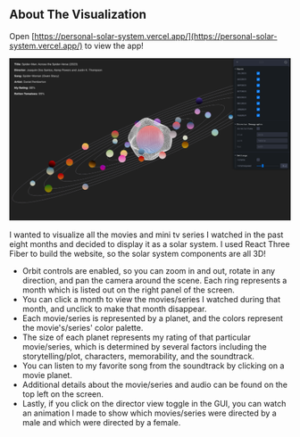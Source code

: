 ## About The Visualization

Open [https://personal-solar-system.vercel.app/](https://personal-solar-system.vercel.app/) to view the app!

<img src="./public/images/final.png" alt="Final Iteration" />

 <p>I wanted to visualize all the movies and mini tv series I watched in the past eight months and decided to display it as a solar system. I used React Three Fiber to build the website, so the solar system components are all 3D!
        </p>
        <ul>
          <li>Orbit controls are enabled, so you can zoom in and out, rotate in any direction, and pan the camera around the scene. Each ring represents a month which is listed out on the right panel of the screen. </li>
          <li>You can click a month to view the movies/series I watched during that month, and unclick to make that month disappear. </li>
          <li>Each movie/series is represented by a planet, and the colors represent the movie's/series' color palette. </li>
          <li>The size of each planet represents my rating of that particular movie/series, which is determined by several factors including the storytelling/plot, characters, memorability, and the soundtrack. </li>
          <li>You can listen to my favorite song from the soundtrack by clicking on a movie planet. </li>
          <li>Additional details about the movie/series and audio can be found on the top left on the screen. </li>
          <li>Lastly, if you click on the director view toggle in the GUI, you can watch an animation I made to show which movies/series were directed by a male and which were directed by a female. </li>
        </ul>
